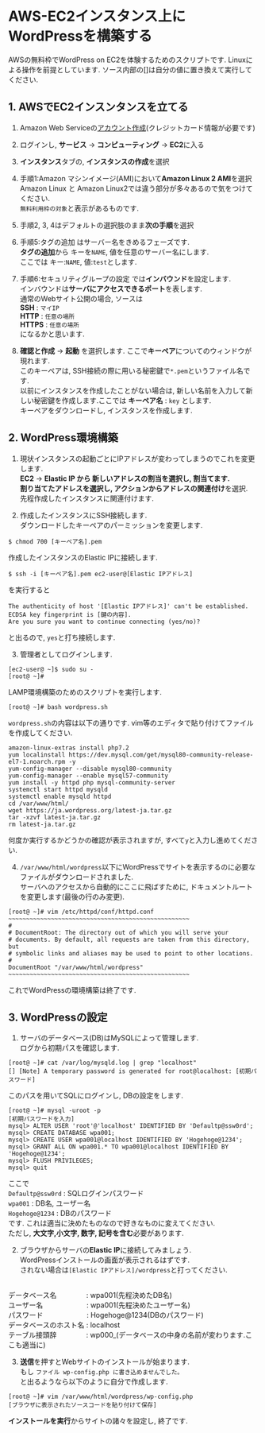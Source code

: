 # AWS-EC2インスタンス上にWordPressを構築する
AWSの無料枠でWordPress on EC2を体験するためのスクリプトです.
Linuxによる操作を前提としています. ソース内部の[]は自分の値に置き換えて実行してください.
## 1. AWSでEC2インスンタンスを立てる
1. Amazon Web Serviceの[アカウント作成](https://aws.amazon.com/jp/)(クレジットカード情報が必要です)

2. ログインし, **サービス** → **コンピューティング** → **EC2**に入る

3. **インスタンス**タブの, **インスタンスの作成**を選択

4. 手順1:Amazon マシンイメージ(AMI)において**Amazon Linux 2 AMI**を選択<br>
Amazon Linux と Amazon Linux2では違う部分が多々あるので気をつけてください.<br>
`無料利用枠の対象`と表示があるものです.

5. 手順2, 3, 4はデフォルトの選択肢のまま**次の手順**を選択

6. 手順5:タグの追加 はサーバー名をきめるフェーズです.<br>
**タグの追加**から キーを`NAME`, 値を任意のサーバー名にします.<br>
ここでは キー:`NAME`, 値:`test`とします.

7. 手順6:セキュリティグループの設定 では**インバウンド**を設定します. <br>
インバウンドは**サーバにアクセスできるポート**を表します.<br>
通常のWebサイト公開の場合, ソースは<br>
**SSH** : `マイIP`<br>
**HTTP** : `任意の場所`<br>
**HTTPS** : `任意の場所`<br>
になるかと思います.

8. **確認と作成** → **起動** を選択します.
ここで**キーペア**についてのウィンドウが現れます.<br>
このキーペアは, SSH接続の際に用いる秘密鍵で`*.pem`というファイル名です.<br>
以前にインスタンスを作成したことがない場合は, 新しい名前を入力して新しい秘密鍵を作成します.ここでは **キーペア名** : `key` とします.<br>
キーペアをダウンロードし, インスタンスを作成します.

## 2. WordPress環境構築
1. 現状インスタンスの起動ごとにIPアドレスが変わってしまうのでこれを変更します.<br>
**EC2** → **Elastic IP **から **新しいアドレスの割当**を選択し, 割当てます.<br>
割り当てたアドレスを選択し, **アクション**から**アドレスの関連付け**を選択.<br>
先程作成したインスタンスに関連付けます.

2. 作成したインスタンスにSSH接続します.<br>
ダウンロードしたキーペアのパーミッションを変更します.
```
$ chmod 700 [キーペア名].pem
```
作成したインスタンスのElastic IPに接続します.
```
$ ssh -i [キーペア名].pem ec2-user@[Elastic IPアドレス]
```
を実行すると
```
The authenticity of host '[Elastic IPアドレス]' can't be established.
ECDSA key fingerprint is [鍵の内容].
Are you sure you want to continue connecting (yes/no)?
```
と出るので, `yes`と打ち接続します.

3. 管理者としてログインします.
```
[ec2-user@ ~]$ sudo su -
[root@ ~]#
```
LAMP環境構築のためのスクリプトを実行します.
```
[root@ ~]# bash wordpress.sh
```
`wordpress.sh`の内容は以下の通りです. vim等のエディタで貼り付けてファイルを作成してください.
```
amazon-linux-extras install php7.2
yum localinstall https://dev.mysql.com/get/mysql80-community-release-el7-1.noarch.rpm -y
yum-config-manager --disable mysql80-community
yum-config-manager --enable mysql57-community
yum install -y httpd php mysql-community-server
systemctl start httpd mysqld
systemctl enable mysqld httpd
cd /var/www/html/
wget https://ja.wordpress.org/latest-ja.tar.gz
tar -xzvf latest-ja.tar.gz
rm latest-ja.tar.gz
```
何度か実行するかどうかの確認が表示されますが, すべて`y`と入力し進めてください.

4. `/var/www/html/wordpress`以下にWordPressでサイトを表示するのに必要なファイルがダウンロードされました.<br>
サーバへのアクセスから自動的にここに飛ばすために, ドキュメントルートを変更します(最後の行のみ変更).
```
[root@ ~]# vim /etc/httpd/conf/httpd.conf
~~~~~~~~~~~~~~~~~~~~~~~~~~~~~~~~~~~~~~~~~~~~~~~~~~~
#
# DocumentRoot: The directory out of which you will serve your
# documents. By default, all requests are taken from this directory, but
# symbolic links and aliases may be used to point to other locations.
#
DocumentRoot "/var/www/html/wordpress"
~~~~~~~~~~~~~~~~~~~~~~~~~~~~~~~~~~~~~~~~~~~~~~~~~~~
```
これでWordPressの環境構築は終了です.

## 3. WordPressの設定
1. サーバのデータベース(DB)はMySQLによって管理します.<br>
ログから初期パスを確認します.
```
[root@ ~]# cat /var/log/mysqld.log | grep "localhost"
[] [Note] A temporary password is generated for root@localhost: [初期パスワード]
```
このパスを用いてSQLにログインし, DBの設定をします.
```
[root@ ~]# mysql -uroot -p
[初期パスワードを入力]
mysql> ALTER USER 'root'@'localhost' IDENTIFIED BY 'Defaultp@ssw0rd';
mysql> CREATE DATABASE wpa001;
mysql> CREATE USER wpa001@localhost IDENTIFIED BY 'Hogehoge@1234';
mysql> GRANT ALL ON wpa001.* TO wpa001@localhost IDENTIFIED BY 'Hogehoge@1234';
mysql> FLUSH PRIVILEGES;
mysql> quit
```
ここで<br>
`Defaultp@ssw0rd` : SQLログインパスワード<br>
`wpa001` : DB名, ユーザー名<br>
`Hogehoge@1234` : DBのパスワード<br>
です. これは適当に決めたものなので好きなものに変えてください.<br>
ただし, **大文字,小文字, 数字, 記号を含む**必要があります.

2. ブラウザからサーバの**Elastic IP**に接続してみましょう.<br>
WordPressインストールの画面が表示されるはずです.<br>
されない場合は`[Elastic IPアドレス]/wordpress`と打ってください.<br>
<br>
データベース名　　　　 : wpa001(先程決めたDB名)<br>
ユーザー名　　　　　　 :  wpa001(先程決めたユーザー名)<br>
パスワード　　　　　　 : Hogehoge@1234(DBのパスワード)<br>
データベースのホスト名 : localhost<br>
テーブル接頭辞　　　　 : wp000_(データベースの中身の名前が変わります.ここも適当に)

3. **送信**を押すとWebサイトのインストールが始まります.<br>
もし
`ファイル wp-config.php に書き込めませんでした。`<br>
と出るようなら以下のように自分で作成します.
```
[root@ ~]# vim /var/www/html/wordpress/wp-config.php
[ブラウザに表示されたソースコードを貼り付けて保存]
```
**インストールを実行**からサイトの諸々を設定し, 終了です.
